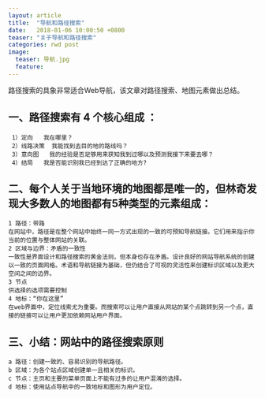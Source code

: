 ```yaml
---
layout: article
title:  "导航和路径搜索"
date:   2018-01-06 10:00:50 +0800
teaser: "关于导航和路径搜索"
categories: rwd post
image:
  teaser: 导航.jpg
  feature: 
---
```


路径搜索的具象非常适合Web导航，该文章对路径搜索、地图元素做出总结。


## 一、路径搜索有 4 个核心组成 ：
     1）定向   我在哪里？
     2）线路决策  我能找到去目的地的路线吗？
	 3）意向图   我的经验是否足够用来获知我到过哪以及预测我接下来要去哪？
	 4）结局   我是否能识别我已经到达了正确的地方?
	
## 二、每个人关于当地环境的地图都是唯一的，但林奇发现大多数人的地图都有5种类型的元素组成：
    1 路径：带路 
    在网站中，路径是在整个网站中始终一同一方式出现的一致的可预知导航链接。它们用来指示你当前的位置与整体网站的关联。
	2 区域与边界：矛盾的一致性
	一致性是界面设计和路径搜索的黄金法则，但本身也存在矛盾。设计良好的网站导航系统的创建以一致的页面网格。术语和导航链接为基础，但仍结合了可视的灵活性来创建标识区域以及更大空间之间的边界。
	3 节点
	供选择的选项需要控制
	4 地标：“你在这里”
	在web界面中，定位线索尤为重要。而搜索可以让用户直接从网站的某个点跳转到另一个点，直接的链接可以让用户更加依赖网站用户界面。

##  三、小结：网站中的路径搜索原则
    a 路径：创建一致的、容易识别的导航路径。
	b 区域：为各个站点区域创建单一且相关的标识。
	c 节点：主页和主要的菜单页面上不能有过多的让用户混淆的选择。
	d 地标：使用站点导航中的一致地标和图形为用户定位。
